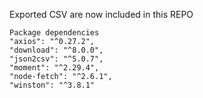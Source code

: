 
Exported CSV are now included in this REPO


    Package dependencies
    "axios": "^0.27.2",
    "download": "^8.0.0",
    "json2csv": "^5.0.7",
    "moment": "^2.29.4",
    "node-fetch": "^2.6.1",
    "winston": "^3.8.1"